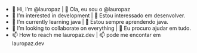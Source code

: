 - 👋 Hi, I’m @lauropaz | 👋 Ola, eu sou o @lauropaz
- 👀 I’m interested in development | 👀 Estou interessado em desenvolver.
- 🌱 I’m currently learning java | 🌱 Estou sempre aprendendo java. 
- 💞️ I’m looking to collaborate on everything | 💞️ Eu procuro ajudar em tudo.
- 📫 How to reach me lauropaz.dev | 📫 pode me encontar em lauropaz.dev
